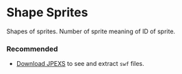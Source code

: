# Shape Sprites

Shapes of sprites. Number of sprite meaning of ID of sprite.

### Recommended

-   [Download JPEXS](https://github.com/jindrapetrik/jpexs-decompiler/releases) to see and extract `swf` files.

